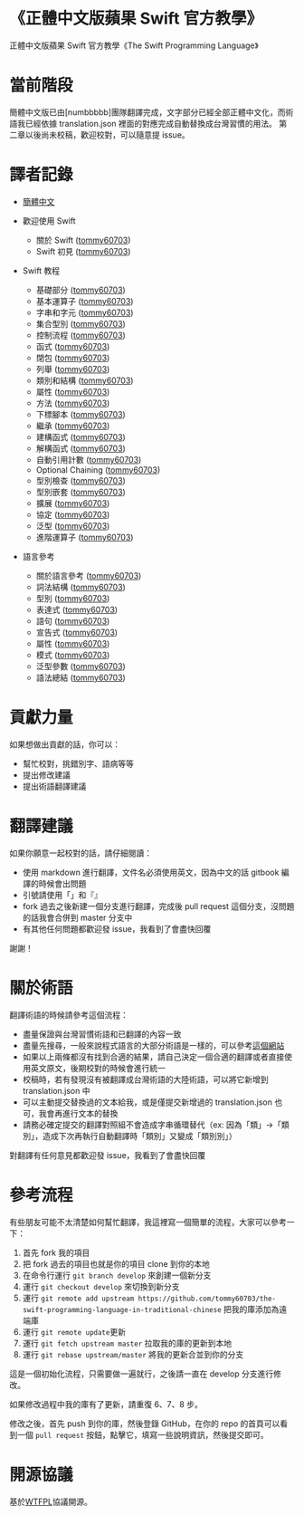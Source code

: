 《正體中文版蘋果 Swift 官方教學》
=============================================

正體中文版蘋果 Swift 官方教學《The Swift Programming Language》

# 當前階段

簡體中文版已由[numbbbbb]團隊翻譯完成，文字部分已經全部正體中文化，而術語我已經依據 translation.json 裡面的對應完成自動替換成台灣習慣的用法。
第二章以後尚未校稿，歡迎校對，可以隨意提 issue。

# 譯者記錄

* [簡體中文] 

* 歡迎使用 Swift
   * 關於 Swift ([tommy60703])
   * Swift 初見 ([tommy60703])
* Swift 教程
   * 基礎部分 ([tommy60703])
   * 基本運算子 ([tommy60703])
   * 字串和字元 ([tommy60703])
   * 集合型別 ([tommy60703])
   * 控制流程 ([tommy60703])
   * 函式 ([tommy60703])
   * 閉包 ([tommy60703])
   * 列舉 ([tommy60703])
   * 類別和結構 ([tommy60703])
   * 屬性 ([tommy60703])
   * 方法 ([tommy60703])
   * 下標腳本 ([tommy60703])
   * 繼承 ([tommy60703])
   * 建構函式 ([tommy60703])
   * 解構函式 ([tommy60703])
   * 自動引用計數 ([tommy60703])
   * Optional Chaining ([tommy60703])
   * 型別檢查 ([tommy60703])
   * 型別嵌套 ([tommy60703])
   * 擴展 ([tommy60703])
   * 協定 ([tommy60703])
   * 泛型 ([tommy60703])
   * 進階運算子 ([tommy60703])
* 語言參考
   * 關於語言參考 ([tommy60703])
   * 詞法結構 ([tommy60703])
   * 型別 ([tommy60703])
   * 表達式 ([tommy60703])
   * 語句 ([tommy60703])
   * 宣告式 ([tommy60703])
   * 屬性 ([tommy60703])
   * 模式 ([tommy60703])
   * 泛型參數 ([tommy60703])
   * 語法總結 ([tommy60703])

# 貢獻力量

如果想做出貢獻的話，你可以：

- 幫忙校對，挑錯別字、語病等等
- 提出修改建議
- 提出術語翻譯建議

# 翻譯建議

如果你願意一起校對的話，請仔細閱讀：

- 使用 markdown 進行翻譯，文件名必須使用英文，因為中文的話 gitbook 編譯的時候會出問題
- 引號請使用「」和『』
- fork 過去之後新建一個分支進行翻譯，完成後 pull request 這個分支，沒問題的話我會合併到 master 分支中
- 有其他任何問題都歡迎發 issue，我看到了會盡快回覆

謝謝！

# 關於術語

翻譯術語的時候請參考這個流程：

- 盡量保證與台灣習慣術語和已翻譯的內容一致
- 盡量先搜尋，一般來說程式語言的大部分術語是一樣的，可以參考[這個網站](http://jjhou.boolan.com/terms.htm)
- 如果以上兩條都沒有找到合適的結果，請自己決定一個合適的翻譯或者直接使用英文原文，後期校對的時候會進行統一
- 校稿時，若有發現沒有被翻譯成台灣術語的大陸術語，可以將它新增到 translation.json 中
- 可以主動提交替換過的文本給我，或是僅提交新增過的 translation.json 也可，我會再進行文本的替換
- 請務必確定提交的翻譯對照組不會造成字串循環替代（ex: 因為「類」->「類別」，造成下次再執行自動翻譯時「類別」又變成「類別別」）

對翻譯有任何意見都歡迎發 issue，我看到了會盡快回覆

# 參考流程

有些朋友可能不太清楚如何幫忙翻譯，我這裡寫一個簡單的流程，大家可以參考一下：

1. 首先 fork 我的項目
2. 把 fork 過去的項目也就是你的項目 clone 到你的本地
3. 在命令行運行 `git branch develop` 來創建一個新分支
4. 運行 `git checkout develop` 來切換到新分支
5. 運行 `git remote add upstream https://github.com/tommy60703/the-swift-programming-language-in-traditional-chinese` 把我的庫添加為遠端庫
6. 運行 `git remote update`更新
7. 運行 `git fetch upstream master` 拉取我的庫的更新到本地
8. 運行 `git rebase upstream/master` 將我的更新合並到你的分支

這是一個初始化流程，只需要做一遍就行，之後請一直在 develop 分支進行修改。

如果修改過程中我的庫有了更新，請重復 6、7、8 步。

修改之後，首先 push 到你的庫，然後登錄 GitHub，在你的 repo 的首頁可以看到一個 `pull request` 按鈕，點擊它，填寫一些說明資訊，然後提交即可。


# 開源協議
基於[WTFPL](http://en.wikipedia.org/wiki/WTFPL)協議開源。


[簡體中文]:https://github.com/numbbbbb/the-swift-programming-language-in-chinese
[tommy60703]:https://github.com/tommy60703